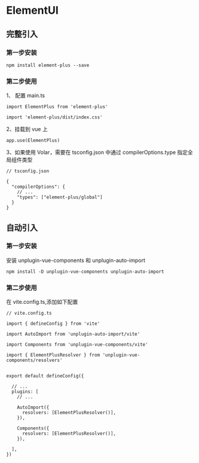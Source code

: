 # ElementUI

## 完整引入

### 第一步安装

`npm install element-plus --save`

### 第二步使用

1、 配置 main.ts

`import ElementPlus from 'element-plus'`

`import 'element-plus/dist/index.css'`

2、挂载到 vue 上

`app.use(ElementPlus)`

3、如果使用 Volar，需要在 tsconfig.json 中通过 compilerOptions.type 指定全局组件类型

```
// tsconfig.json

{
  "compilerOptions": {
    // ...
    "types": ["element-plus/global"]
  }
}

```

## 自动引入

### 第一步安装

安装 unplugin-vue-components 和 unplugin-auto-import

`npm install -D unplugin-vue-components unplugin-auto-import`

### 第二步使用

在 vite.config.ts,添加如下配置

```
// vite.config.ts

import { defineConfig } from 'vite'

import AutoImport from 'unplugin-auto-import/vite'

import Components from 'unplugin-vue-components/vite'

import { ElementPlusResolver } from 'unplugin-vue-components/resolvers'


export default defineConfig({

  // ...
  plugins: [
    // ...

    AutoImport({
      resolvers: [ElementPlusResolver()],
    }),

    Components({
      resolvers: [ElementPlusResolver()],
    }),

  ],
})
```
